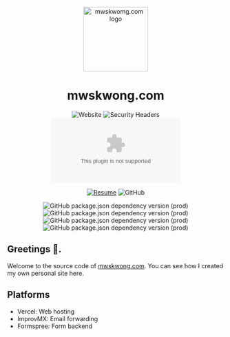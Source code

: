 <p align="center">
  <a href="https://mwskwong.com" rel="noopener" target="_blank">
    <img src="https://mwskwong.com/favicon.svg" alt="mwskwomg.com logo" width="150"/>
  </a>
</p>

<h1 align="center">mwskwong.com</h1>

<div align="center">

![Website](https://img.shields.io/website?style=for-the-badge&url=https%3A%2F%2Fmwskwong.com)
![Security Headers](https://img.shields.io/security-headers?style=for-the-badge&url=https%3A%2F%2Fmwskwong.com)
![Chromium HSTS preload](https://img.shields.io/hsts/preload/mwskwong.com?style=for-the-badge)

[![Resume](https://img.shields.io/endpoint?url=https://dashboard.cypress.io/badge/simple/bzfyrk&style=for-the-badge&logo=cypress)](https://dashboard.cypress.io/projects/bzfyrk/runs)
![GitHub](https://img.shields.io/github/license/mwskwong/resume?style=for-the-badge)

![GitHub package.json dependency version (prod)](https://img.shields.io/github/package-json/dependency-version/mwskwong/resume-v2/react?style=for-the-badge)
![GitHub package.json dependency version (prod)](https://img.shields.io/github/package-json/dependency-version/mwskwong/resume-v2/next?style=for-the-badge)
![GitHub package.json dependency version (prod)](https://img.shields.io/github/package-json/dependency-version/mwskwong/resume-v2/@mui/material?style=for-the-badge)
![GitHub package.json dependency version (prod)](https://img.shields.io/github/package-json/dependency-version/mwskwong/resume-v2/react-hook-form?style=for-the-badge)

</div>

## Greetings 👋.

Welcome to the source code of [mwskwong.com](https://mwskwong.com). You can see how I created my own personal site here.

## Platforms

- Vercel: Web hosting
- ImprovMX: Email forwarding
- Formspree: Form backend
